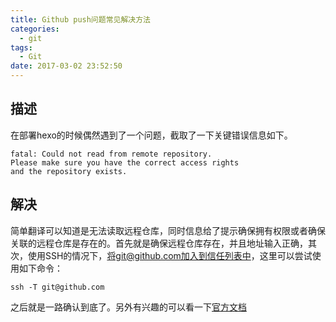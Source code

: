 ```yaml
---
title: Github push问题常见解决方法
categories:
  - git
tags:
  - Git
date: 2017-03-02 23:52:50
---
```


## 描述
在部署hexo的时候偶然遇到了一个问题，截取了一下关键错误信息如下。


```shell
fatal: Could not read from remote repository.
Please make sure you have the correct access rights
and the repository exists.
```

<!-- more -->

## 解决
简单翻译可以知道是无法读取远程仓库，同时信息给了提示确保拥有权限或者确保关联的远程仓库是存在的。首先就是确保远程仓库存在，并且地址输入正确，其次，使用SSH的情况下，将git@github.com加入到信任列表中，这里可以尝试使用如下命令：

```shell
ssh -T git@github.com
```


之后就是一路确认到底了。另外有兴趣的可以看一下[官方文档](https://help.github.com/articles/connecting-to-github-with-ssh/)